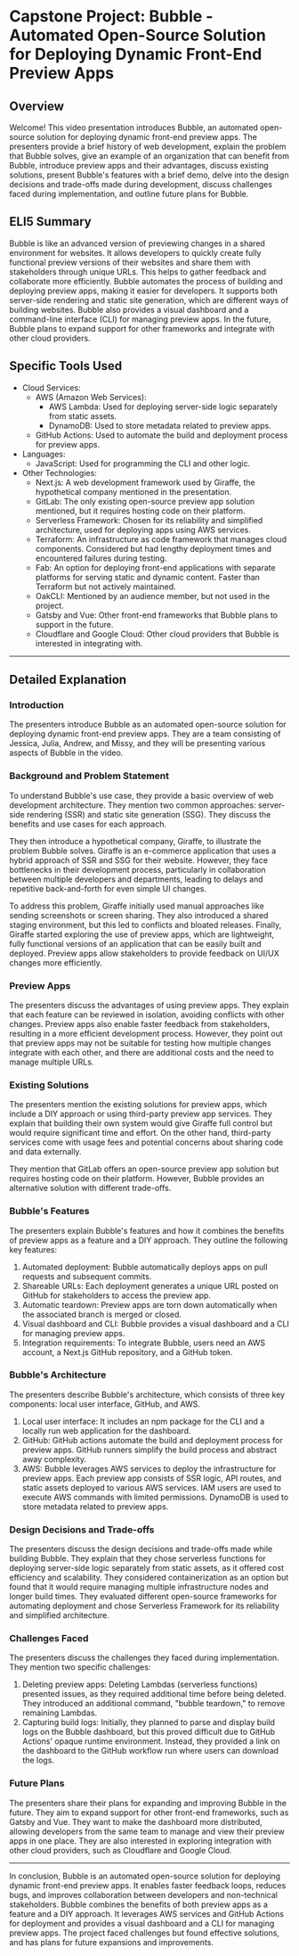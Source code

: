 # Capstone Project: Bubble - Automated Open-Source Solution for Deploying Dynamic Front-End Preview Apps

## Overview
Welcome! This video presentation introduces Bubble, an automated open-source solution for deploying dynamic front-end preview apps. The presenters provide a brief history of web development, explain the problem that Bubble solves, give an example of an organization that can benefit from Bubble, introduce preview apps and their advantages, discuss existing solutions, present Bubble's features with a brief demo, delve into the design decisions and trade-offs made during development, discuss challenges faced during implementation, and outline future plans for Bubble.

## ELI5 Summary
Bubble is like an advanced version of previewing changes in a shared environment for websites. It allows developers to quickly create fully functional preview versions of their websites and share them with stakeholders through unique URLs. This helps to gather feedback and collaborate more efficiently. Bubble automates the process of building and deploying preview apps, making it easier for developers. It supports both server-side rendering and static site generation, which are different ways of building websites. Bubble also provides a visual dashboard and a command-line interface (CLI) for managing preview apps. In the future, Bubble plans to expand support for other frameworks and integrate with other cloud providers.

## Specific Tools Used
- Cloud Services:
  - AWS (Amazon Web Services):
    - AWS Lambda: Used for deploying server-side logic separately from static assets.
    - DynamoDB: Used to store metadata related to preview apps.
  - GitHub Actions: Used to automate the build and deployment process for preview apps.
- Languages:
  - JavaScript: Used for programming the CLI and other logic.
- Other Technologies:
  - Next.js: A web development framework used by Giraffe, the hypothetical company mentioned in the presentation.
  - GitLab: The only existing open-source preview app solution mentioned, but it requires hosting code on their platform.
  - Serverless Framework: Chosen for its reliability and simplified architecture, used for deploying apps using AWS services.
  - Terraform: An infrastructure as code framework that manages cloud components. Considered but had lengthy deployment times and encountered failures during testing.
  - Fab: An option for deploying front-end applications with separate platforms for serving static and dynamic content. Faster than Terraform but not actively maintained.
  - OakCLI: Mentioned by an audience member, but not used in the project.
  - Gatsby and Vue: Other front-end frameworks that Bubble plans to support in the future.
  - Cloudflare and Google Cloud: Other cloud providers that Bubble is interested in integrating with.

---
## Detailed Explanation

### Introduction
The presenters introduce Bubble as an automated open-source solution for deploying dynamic front-end preview apps. They are a team consisting of Jessica, Julia, Andrew, and Missy, and they will be presenting various aspects of Bubble in the video.

### Background and Problem Statement
To understand Bubble's use case, they provide a basic overview of web development architecture. They mention two common approaches: server-side rendering (SSR) and static site generation (SSG). They discuss the benefits and use cases for each approach.

They then introduce a hypothetical company, Giraffe, to illustrate the problem Bubble solves. Giraffe is an e-commerce application that uses a hybrid approach of SSR and SSG for their website. However, they face bottlenecks in their development process, particularly in collaboration between multiple developers and departments, leading to delays and repetitive back-and-forth for even simple UI changes.

To address this problem, Giraffe initially used manual approaches like sending screenshots or screen sharing. They also introduced a shared staging environment, but this led to conflicts and bloated releases. Finally, Giraffe started exploring the use of preview apps, which are lightweight, fully functional versions of an application that can be easily built and deployed. Preview apps allow stakeholders to provide feedback on UI/UX changes more efficiently.

### Preview Apps
The presenters discuss the advantages of using preview apps. They explain that each feature can be reviewed in isolation, avoiding conflicts with other changes. Preview apps also enable faster feedback from stakeholders, resulting in a more efficient development process. However, they point out that preview apps may not be suitable for testing how multiple changes integrate with each other, and there are additional costs and the need to manage multiple URLs.

### Existing Solutions
The presenters mention the existing solutions for preview apps, which include a DIY approach or using third-party preview app services. They explain that building their own system would give Giraffe full control but would require significant time and effort. On the other hand, third-party services come with usage fees and potential concerns about sharing code and data externally.

They mention that GitLab offers an open-source preview app solution but requires hosting code on their platform. However, Bubble provides an alternative solution with different trade-offs.

### Bubble's Features
The presenters explain Bubble's features and how it combines the benefits of preview apps as a feature and a DIY approach. They outline the following key features:
1. Automated deployment: Bubble automatically deploys apps on pull requests and subsequent commits.
2. Shareable URLs: Each deployment generates a unique URL posted on GitHub for stakeholders to access the preview app.
3. Automatic teardown: Preview apps are torn down automatically when the associated branch is merged or closed.
4. Visual dashboard and CLI: Bubble provides a visual dashboard and a CLI for managing preview apps.
5. Integration requirements: To integrate Bubble, users need an AWS account, a Next.js GitHub repository, and a GitHub token.

### Bubble's Architecture
The presenters describe Bubble's architecture, which consists of three key components: local user interface, GitHub, and AWS.
1. Local user interface: It includes an npm package for the CLI and a locally run web application for the dashboard.
2. GitHub: GitHub actions automate the build and deployment process for preview apps. GitHub runners simplify the build process and abstract away complexity.
3. AWS: Bubble leverages AWS services to deploy the infrastructure for preview apps. Each preview app consists of SSR logic, API routes, and static assets deployed to various AWS services. IAM users are used to execute AWS commands with limited permissions. DynamoDB is used to store metadata related to preview apps.

### Design Decisions and Trade-offs
The presenters discuss the design decisions and trade-offs made while building Bubble. They explain that they chose serverless functions for deploying server-side logic separately from static assets, as it offered cost efficiency and scalability. They considered containerization as an option but found that it would require managing multiple infrastructure nodes and longer build times. They evaluated different open-source frameworks for automating deployment and chose Serverless Framework for its reliability and simplified architecture.

### Challenges Faced
The presenters discuss the challenges they faced during implementation. They mention two specific challenges:
1. Deleting preview apps: Deleting Lambdas (serverless functions) presented issues, as they required additional time before being deleted. They introduced an additional command, "bubble teardown," to remove remaining Lambdas.
2. Capturing build logs: Initially, they planned to parse and display build logs on the Bubble dashboard, but this proved difficult due to GitHub Actions' opaque runtime environment. Instead, they provided a link on the dashboard to the GitHub workflow run where users can download the logs.

### Future Plans
The presenters share their plans for expanding and improving Bubble in the future. They aim to expand support for other front-end frameworks, such as Gatsby and Vue. They want to make the dashboard more distributed, allowing developers from the same team to manage and view their preview apps in one place. They are also interested in exploring integration with other cloud providers, such as Cloudflare and Google Cloud.

---

In conclusion, Bubble is an automated open-source solution for deploying dynamic front-end preview apps. It enables faster feedback loops, reduces bugs, and improves collaboration between developers and non-technical stakeholders. Bubble combines the benefits of both preview apps as a feature and a DIY approach. It leverages AWS services and GitHub Actions for deployment and provides a visual dashboard and a CLI for managing preview apps. The project faced challenges but found effective solutions, and has plans for future expansions and improvements.

[Cloud Services]: #specific-tools-used
[Languages]: #specific-tools-used
[Other Technologies]: #specific-tools-used